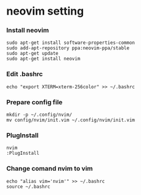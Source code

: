 # neovim setting

### Install neovim
```console
sudo apt-get install software-properties-common
sudo add-apt-repository ppa:neovim-ppa/stable
sudo apt-get update
sudo apt-get install neovim
```

### Edit .bashrc
```console
echo "export XTERM=xterm-256color" >> ~/.bashrc
```

### Prepare config file
```console
mkdir -p ~/.config/nvim/
mv config/nvim/init.vim ~/.config/nvim/init.vim
```

### PlugInstall
```console
nvim
:PlugInstall
```

### Change comand nvim to vim
```console
echo "alias vim='nvim'" >> ~/.bashrc
source ~/.bashrc
```
